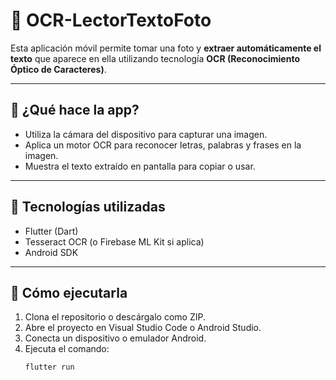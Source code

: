# 📸 OCR-LectorTextoFoto

Esta aplicación móvil permite tomar una foto y **extraer automáticamente el texto** que aparece en ella utilizando tecnología **OCR (Reconocimiento Óptico de Caracteres)**.

---

## 🧠 ¿Qué hace la app?

- Utiliza la cámara del dispositivo para capturar una imagen.
- Aplica un motor OCR para reconocer letras, palabras y frases en la imagen.
- Muestra el texto extraído en pantalla para copiar o usar.

---

## 📌 Tecnologías utilizadas

- Flutter (Dart)
- Tesseract OCR (o Firebase ML Kit si aplica)
- Android SDK

---

## 🚀 Cómo ejecutarla

1. Clona el repositorio o descárgalo como ZIP.
2. Abre el proyecto en Visual Studio Code o Android Studio.
3. Conecta un dispositivo o emulador Android.
4. Ejecuta el comando:
   ```bash
   flutter run
